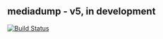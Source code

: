 ## mediadump - v5, in development

[![Build Status](https://travis-ci.org/samthomson/mediadump.svg?branch=v5)](https://travis-ci.org/samthomson/mediadump)